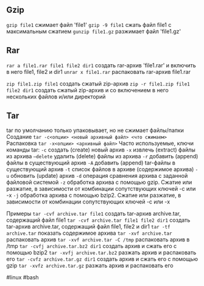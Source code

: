 ## Gzip
`gzip file1` 	сжимает файл 'file1' 
`gzip -9 file1` 	сжать файл file1 с максимальным сжатием
`gunzip file1.gz` 	разжимает файл 'file1.gz'

## Rar
`rar a file1.rar file1 file2 dir1` 	создать rar-архив 'file1.rar' и включить в него file1, file2 и dir1
`unrar x file1.rar`	распаковать rar-архив file1.rar

`zip file1.zip file1` 	создать сжатый zip-архив
`zip -r file1.zip file1 file2 dir1` 	создать сжатый zip-архив и со включением в него нескольких файлов
и/или директорий

## Tar
tar по умолчанию только упаковывает, но не сжимает файлы/папки
Создание
`tar -c<опции> <новый архивный файл> <что сжимаем>`
Распаковка
`tar -x<опции> <архивный файл>`
Часто используемые, ключи команды tar:
`-c`		создать (create) новый архив
`-x`		извлечь (extract) файлы из архива
`–delete`		удалить (delete) файлы из архива
`-r`		добавить (append) файлы в существующий архив
`-A`		добавить (append) tar-файлы в существующий архив
`-t`		список файлов в архиве (содержимое архива)
`-u`		обновить (update) архив
`-d`		операция сравнения архива с заданной файловой системой
`-z`		обработка архива с помощью gzip. Сжатие или разжатие, в зависимости от комбинации сопутствующих ключей -c или -x
`-j`		обработка архива с помощью bzip2. Сжатие или разжатие, в зависимости от комбинации сопутствующих ключей -c или -x

Примеры
`tar -cvf archive.tar file1` создать tar-архив archive.tar, содержащий файл file1
`tar -cvf archive.tar file1 file2 dir1` создать tar-архив archive.tar, содержащий файл file1, file2 и dir1
`tar -tf archive.tar` показать содержимое архива
`tar -xvf archive.tar` распаковать архив
`tar -xvf archive.tar -C /tmp` распаковать архив в /tmp
`tar -cvfj archive.tar.bz2 dir1` создать архив и сжать его с помощью bzip2
`tar -xvfj archive.tar.bz2` разжать архив и распаковать его
`tar -cvfz archive.tar.gz dir1` создать архив и сжать его с помощью gzip
`tar -xvfz archive.tar.gz` разжать архив и распаковать его

#linux #bash 